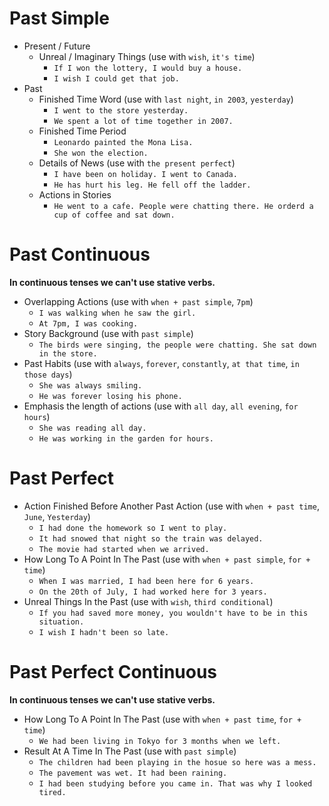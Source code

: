 # Past Simple

- Present / Future
  - Unreal / Imaginary Things (use with `wish`, `it's time`)
    - `If I won the lottery, I would buy a house.`
    - `I wish I could get that job.`
- Past
  - Finished Time Word (use with `last night`, `in 2003`, `yesterday`)
    - `I went to the store yesterday.`
    - `We spent a lot of time together in 2007.`
  - Finished Time Period
    - `Leonardo painted the Mona Lisa.`
    - `She won the election.`
  - Details of News (use with `the present perfect`)
    - `I have been on holiday. I went to Canada.`
    - `He has hurt his leg. He fell off the ladder.`
  - Actions in Stories
    - `He went to a cafe. People were chatting there. He orderd a cup of coffee and sat down.`

# Past Continuous

**In continuous tenses we can't use stative verbs.**

- Overlapping Actions (use with `when + past simple`, `7pm`)
  - `I was walking when he saw the girl.`
  - `At 7pm, I was cooking.`
- Story Background (use with `past simple`)
  - `The birds were singing, the people were chatting. She sat down in the store.`
- Past Habits (use with `always`, `forever`, `constantly`, `at that time`, `in those days`)
  - `She was always smiling.`
  - `He was forever losing his phone.`
- Emphasis the length of actions (use with `all day`, `all evening`, `for hours`)
  - `She was reading all day.`
  - `He was working in the garden for hours.`

# Past Perfect

- Action Finished Before Another Past Action (use with `when + past time`, `June`, `Yesterday`)
  - `I had done the homework so I went to play.`
  - `It had snowed that night so the train was delayed.`
  - `The movie had started when we arrived.`
- How Long To A Point In The Past (use with `when + past simple`, `for + time`)
  - `When I was married, I had been here for 6 years.`
  - `On the 20th of July, I had worked here for 3 years.`
- Unreal Things In the Past (use with `wish`, `third conditional`)
  - `If you had saved more money, you wouldn't have to be in this situation.`
  - `I wish I hadn't been so late.`

# Past Perfect Continuous

**In continuous tenses we can't use stative verbs.**

- How Long To A Point In The Past (use with `when + past time`, `for + time`)
  - `We had been living in Tokyo for 3 months when we left.`
- Result At A Time In The Past (use with `past simple`)
  - `The children had been playing in the hosue so here was a mess.`
  - `The pavement was wet. It had been raining.`
  - `I had been studying before you came in. That was why I looked tired.`
